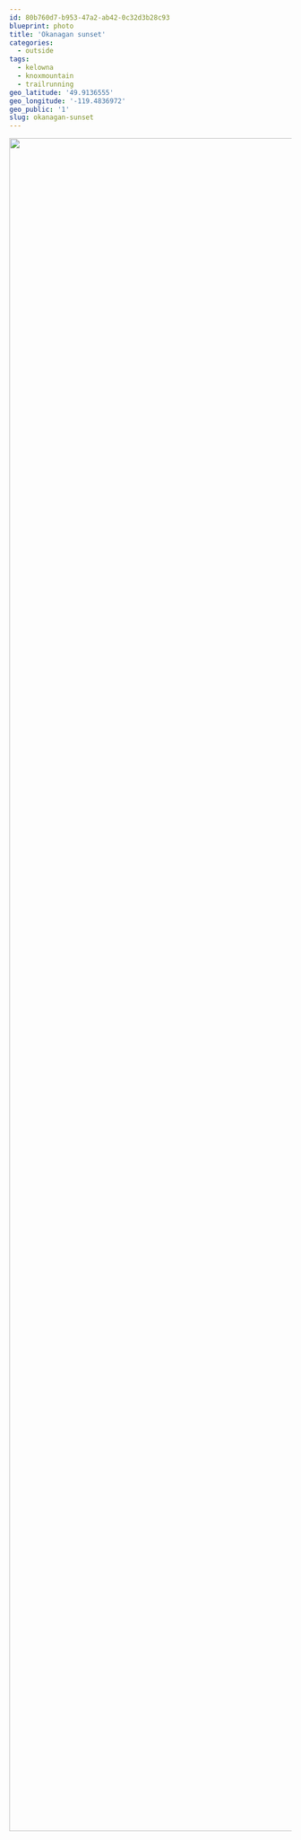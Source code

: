 ```yaml
---
id: 80b760d7-b953-47a2-ab42-0c32d3b28c93
blueprint: photo
title: 'Okanagan sunset'
categories:
  - outside
tags:
  - kelowna
  - knoxmountain
  - trailrunning
geo_latitude: '49.9136555'
geo_longitude: '-119.4836972'
geo_public: '1'
slug: okanagan-sunset
---
```

<p><img src="/assets/images/2019/12/image_e3ecf590-4e9b-406b-8990-c477af7c207d.img_4709.jpg" class="size-full" width="4032" height="3024"></p>
